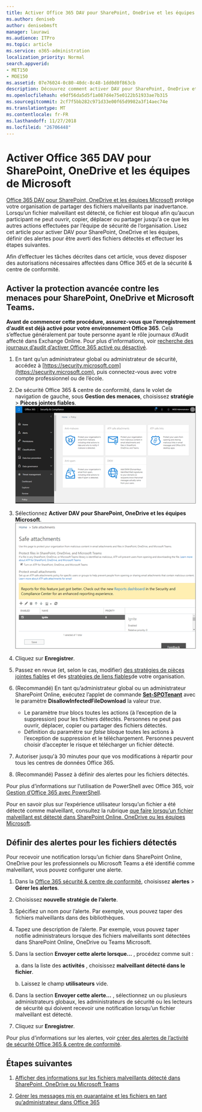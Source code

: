 ```yaml
---
title: Activer Office 365 DAV pour SharePoint, OneDrive et les équipes de Microsoft
ms.author: deniseb
author: denisebmsft
manager: laurawi
ms.audience: ITPro
ms.topic: article
ms.service: o365-administration
localization_priority: Normal
search.appverid:
- MET150
- MOE150
ms.assetid: 07e76024-0c80-40dc-8c48-1dd0d0f863cb
description: Découvrez comment activer DAV pour SharePoint, OneDrive et les équipes, notamment comment définir des alertes pour les fichiers détectés.
ms.openlocfilehash: e9df56da5d5f1a087d4e75e0122b51933ae7b315
ms.sourcegitcommit: 2cf7f5bb282c971d33e00f65d9982a3f14aec74e
ms.translationtype: MT
ms.contentlocale: fr-FR
ms.lasthandoff: 11/27/2018
ms.locfileid: "26706448"
---
```

# <a name="turn-on-office-365-atp-for-sharepoint-onedrive-and-microsoft-teams"></a>Activer Office 365 DAV pour SharePoint, OneDrive et les équipes de Microsoft

[Office 365 DAV pour SharePoint, OneDrive et les équipes Microsoft](atp-for-spo-odb-and-teams.md) protège votre organisation de partager des fichiers malveillants par inadvertance. Lorsqu’un fichier malveillant est détecté, ce fichier est bloqué afin qu’aucun participant ne peut ouvrir, copier, déplacer ou partager jusqu'à ce que les autres actions effectuées par l’équipe de sécurité de l’organisation. Lisez cet article pour activer DAV pour SharePoint, OneDrive et les équipes, définir des alertes pour être averti des fichiers détectés et effectuer les étapes suivantes. 
  
Afin d’effectuer les tâches décrites dans cet article, vous devez disposer des autorisations nécessaires affectées dans Office 365 et de la sécurité &amp; centre de conformité.
  
## <a name="turn-on-atp-for-sharepoint-onedrive-and-microsoft-teams"></a>Activer la protection avancée contre les menaces pour SharePoint, OneDrive et Microsoft Teams.

 **Avant de commencer cette procédure, assurez-vous que l’enregistrement d’audit est déjà activé pour votre environnement Office 365**. Cela s’effectue généralement par toute personne ayant le rôle journaux d’Audit affecté dans Exchange Online. Pour plus d’informations, voir [recherche des journaux d’audit d’activer Office 365 activé ou désactivé](turn-audit-log-search-on-or-off.md).
  
1. En tant qu’un administrateur global ou administrateur de sécurité, accédez à [https://security.microsoft.com](https://security.microsoft.com), puis connectez-vous avec votre compte professionnel ou de l’école.
    
2. De sécurité Office 365 &amp; centre de conformité, dans le volet de navigation de gauche, sous **Gestion des menaces**, choisissez **stratégie** \> **Pièces jointes fiables**. <br/>![Dans la sécurité &amp; centre de conformité, cliquez sur gestion des menaces \> stratégie](media/08849c91-f043-4cd1-a55e-d440c86442f2.png)
  
3. Sélectionnez **Activer DAV pour SharePoint, OneDrive et les équipes Microsoft**.<br/>![Activer la protection contre les menaces avancée pour SharePoint Online, OneDrive entreprise et les équipes Microsoft](media/48cfaace-59cc-4e60-bf86-05ff6b99bdbf.png)
  
4. Cliquez sur **Enregistrer**.
    
5. Passez en revue (et, selon le cas, modifier) [des stratégies de pièces jointes fiables](set-up-atp-safe-attachments-policies.md) et des [stratégies de liens fiables](set-up-atp-safe-links-policies.md)de votre organisation.
    
6. (Recommandé) En tant qu’administrateur global ou un administrateur SharePoint Online, exécutez l’applet de commande **[Set-SPOTenant](https://docs.microsoft.com/powershell/module/sharepoint-online/Set-SPOTenant?view=sharepoint-ps)** avec le paramètre **DisallowInfectedFileDownload** la valeur *true*. <br/>
      - Le paramètre *true* blocs toutes les actions (à l’exception de la suppression) pour les fichiers détectés. Personnes ne peut pas ouvrir, déplacer, copier ou partager des fichiers détectés.
      - Définition du paramètre sur *false* bloque toutes les actions à l’exception de suppression et le téléchargement. Personnes peuvent choisir d’accepter le risque et télécharger un fichier détecté.  
   
7. Autoriser jusqu'à 30 minutes pour que vos modifications à répartir pour tous les centres de données Office 365.
    
8. (Recommandé) Passez à définir des alertes pour les fichiers détectés.
    
Pour plus d’informations sur l’utilisation de PowerShell avec Office 365, voir [Gestion d’Office 365 avec PowerShell](https://docs.microsoft.com/office365/enterprise/powershell/manage-office-365-with-office-365-powershell). 

Pour en savoir plus sur l’expérience utilisateur lorsqu’un fichier a été détecté comme malveillant, consultez la rubrique [que faire lorsqu’un fichier malveillant est détecté dans SharePoint Online, OneDrive ou les équipes Microsoft](https://support.office.com/article/01e902ad-a903-4e0f-b093-1e1ac0c37ad2). 
  
## <a name="set-up-alerts-for-detected-files"></a>Définir des alertes pour les fichiers détectés

Pour recevoir une notification lorsqu’un fichier dans SharePoint Online, OneDrive pour les professionnels ou Microsoft Teams a été identifié comme malveillant, vous pouvez configurer une alerte.
  
1. Dans la [Office 365 sécurité &amp; centre de conformité](https://security.microsoft.com), choisissez **alertes** \> **Gérer les alertes**.
    
2. Choisissez **nouvelle stratégie de l’alerte**.
    
3. Spécifiez un nom pour l’alerte. Par exemple, vous pouvez taper des fichiers malveillants dans des bibliothèques.
    
4. Tapez une description de l’alerte. Par exemple, vous pouvez taper notifie administrateurs lorsque des fichiers malveillants sont détectées dans SharePoint Online, OneDrive ou Teams Microsoft.
    
5. Dans la section **Envoyer cette alerte lorsque...** , procédez comme suit : 
    
    a. dans la liste des **activités** , choisissez **malveillant détecté dans le fichier**.
    
    b. Laissez le champ **utilisateurs** vide. 
    
6. Dans la section **Envoyer cette alerte...** , sélectionnez un ou plusieurs administrateurs globaux, les administrateurs de sécurité ou les lecteurs de sécurité qui doivent recevoir une notification lorsqu’un fichier malveillant est détecté. 
    
7. Cliquez sur **Enregistrer**.
    
Pour plus d’informations sur les alertes, voir [créer des alertes de l’activité de sécurité Office 365 &amp; centre de conformité](create-activity-alerts.md). 
  
## <a name="next-steps"></a>Étapes suivantes

1. [Afficher des informations sur les fichiers malveillants détecté dans SharePoint, OneDrive ou Microsoft Teams](malicious-files-detected-in-spo-odb-or-teams.md)
    
2. [Gérer les messages mis en quarantaine et les fichiers en tant qu’administrateur dans Office 365](manage-quarantined-messages-and-files.md)
    

  

